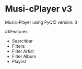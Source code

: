 # Musi-cPlayer v3

 Music-Player using PyQt5
 version: 3
 
 ##Features
 
 * Searchbar
 * Filters:
  * Filter Artist
  * Filter Album
  * Playlist
